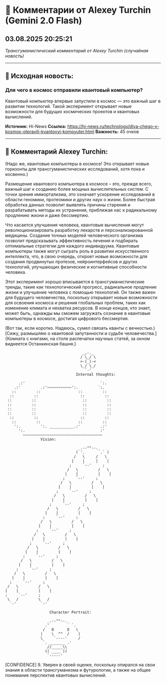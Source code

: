 # 💬 Комментарии от Alexey Turchin (Gemini 2.0 Flash)
## 03.08.2025 20:25:21

*Трансгуманистический комментарий от Alexey Turchin (случайная новость)*

---

## 📰 Исходная новость:

### Для чего в космос отправили квантовый компьютер?

Квантовый компьютер впервые запустили в космос — это важный шаг в развитии технологий. Такой эксперимент открывает новые возможности для будущих космических проектов и квантовых вычислений.

**Источник:** Hi-News
**Ссылка:** https://hi-news.ru/technology/dlya-chego-v-kosmos-otpravili-kvantovyj-kompyuter.html
**Важность:** 45 очков

---

## 💬 Комментарий Alexey Turchin:

(Надо же, квантовые компьютеры в космосе! Это открывает новые горизонты для трансгуманистических исследований, хотя пока и косвенно.)

Размещение квантового компьютера в космосе – это, прежде всего, важный шаг к созданию более мощных вычислительных систем. С точки зрения иммортализма, это означает ускорение исследований в области геномики, протеомики и других наук о жизни. Более быстрая обработка данных позволит выявлять причины старения и разрабатывать методы их устранения, приближая нас к радикальному продлению жизни и даже бессмертию.

Что касается улучшения человека, квантовые вычисления могут революционизировать разработку лекарств и персонализированной медицины. Создание точных моделей человеческого организма позволит предсказывать эффективность лечения и подбирать оптимальные стратегии для каждого индивидуума. Квантовые компьютеры также могут сыграть роль в развитии искусственного интеллекта, что, в свою очередь, откроет новые возможности для создания продвинутых протезов, нейроинтерфейсов и других технологий, улучшающих физические и когнитивные способности человека.

Этот эксперимент хорошо вписывается в трансгуманистические тренды, такие как технологический прогресс, радикальное продление жизни и улучшение человека с помощью технологий. Он также важен для будущего человечества, поскольку открывает новые возможности для освоения космоса и решения глобальных проблем, таких как изменение климата и нехватка ресурсов. В конце концов, кто знает, может быть, однажды мы сможем загружать сознание в квантовые компьютеры в космосе, достигая цифрового бессмертия.

(Вот так, если коротко. Надеюсь, сумел связать кванты с вечностью.)
[Сижу, размышляю о квантовой запутанности и судьбе человечества.]
{Комната с книгами, на столе распечатки научных статей, за окном виднеется Останкинская башня.}
```text
                                   _,-._
                                  / \_/ \
                                  >-(_)-<
                                  \_/ \_/
                                    `-'
                                Internal thoughts:

      .:'                                  `:.
    .:'         .:'~~~~~~~~~~~':.         `:.
   ::         ::                 ::         ::
  ::         ::                   ::         ::
 ::         ::                     ::         ::
 ::         ::                     ::         ::
 ::         ::                     ::         ::
 ::         ::                     ::         ::
  ::         ::                   ::         ::
   ::         ::                 ::         ::
    ':.         ':. ___________.:'         .:'
      ':.                                  :'
        ~~~~~~~~~~~~~~~~~~~~~~~~~~~~~~~~~~~~
                Vision:

                                 _.--""--._
                                ( '.       .` )
                               /   \     /   \
                              |    |     |    |
                             ;     `--'     ;
                            /   \         /   \
                           |    |         |    |
                          ;     `--'     ;
                         /   \         /   \
                        |    |         |    |
                       ;     `--'     ;
                      /   \         /   \
                     |    |         |    |
                    ;     `--'     ;
                   /   \         /   \
                  |    |         |    |
                 ;     `--'     ;
                /   \         /   \
               |    |         |    |
              ;     `--'     ;
             /   \         /   \
            |    |         |    |
           ;     `--'     ;
          /   \         /   \
         |    |         |    |
        ;     `--'     ;
       /   \         /   \
      |    |         |    |
     ;     `--'     ;
    /   \         /   \
   |    |         |    |
  ;     `--'     ;
 /   \         /   \
|    |         |    |
;     `--'     ;
 \   /         \   /
  `-'           `-'

                    Character Portrait:

                   _.--""--._
                  .'          `.
                 /   O      O   \
                |    \  ^^  /    |
                \     `----'     /
                 `. _______ .'
                   //_____\\
                  (( ____ ))
                   `-----'
```
[CONFIDENCE] 9. Уверен в своей оценке, поскольку опирался на свои знания в области трансгуманизма и футурологии, а также на общее понимание перспектив квантовых вычислений.

